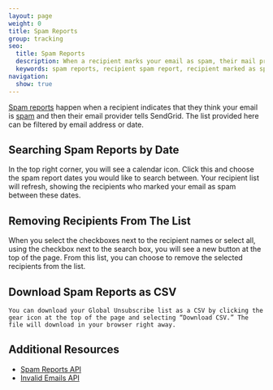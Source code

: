 ```yaml
---
layout: page
weight: 0
title: Spam Reports
group: tracking
seo:
  title: Spam Reports
  description: When a recipient marks your email as spam, their mail provider will let SendGrid know. We will help to prevent you from sending email to this recipient again.
  keywords: spam reports, recipient spam report, recipient marked as spam, spam email report
navigation:
  show: true
---
```


[Spam reports]({{root_url}}/glossary/spam-reports/) happen when a recipient indicates that they think your email is [spam]({{root_url}}/glossary/spam/) and then their email provider tells SendGrid. The list provided here can be filtered by email address or date.

## 	Searching Spam Reports by Date
 	
In the top right corner, you will see a calendar icon. Click this and choose the spam report dates you would like to search between. Your recipient list will refresh, showing the recipients who marked your email as spam between these dates.

## 	Removing Recipients From The List
 	
When you select the checkboxes next to the recipient names or select all, using the checkbox next to the search box, you will see a new button at the top of the page. From this list, you can choose to remove the selected recipients from the list.

## 	Download Spam Reports as CSV
 	You can download your Global Unsubscribe list as a CSV by clicking the gear icon at the top of the page and selecting “Download CSV.” The file will download in your browser right away.

## 	Additional Resources
 	
- [Spam Reports API](https://sendgrid.com/docs/Web_API_v3/spam_reports/)
- [Invalid Emails API](https://sendgrid.com/docs/Web_API_v3/invalid_emails/)

